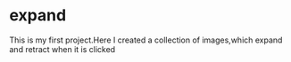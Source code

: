 # expand
This is my first project.Here I created a collection of images,which expand and retract when it is clicked

